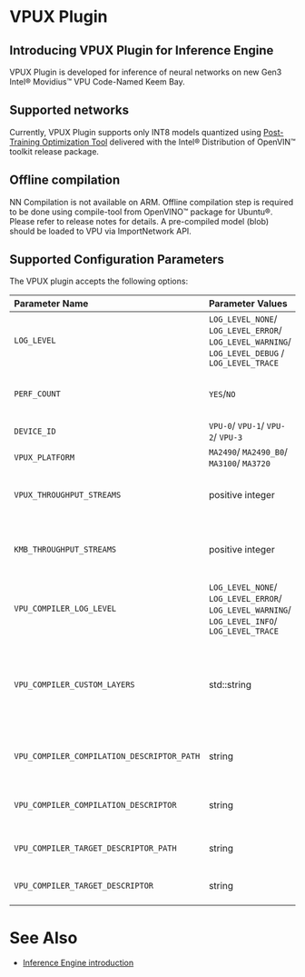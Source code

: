 # VPUX Plugin

## Introducing VPUX Plugin for Inference Engine

VPUX Plugin is developed for inference of neural networks on new Gen3 Intel&reg; Movidius&trade; VPU Code-Named Keem Bay.

## Supported networks

Currently, VPUX Plugin supports only INT8 models quantized using [Post-Training Optimization Tool](https://docs.openvinotoolkit.org/latest/pot_README.html) delivered with the Intel&reg; Distribution of OpenVIN&trade; toolkit release package.


## Offline compilation

NN Compilation is not available on ARM. Offline compilation step is required to be done using compile-tool from OpenVINO&trade; package for Ubuntu&reg;. 
Please refer to release notes for details. 
A pre-compiled model (blob) should be loaded to VPU via ImportNetwork API.


## Supported Configuration Parameters


The VPUX plugin accepts the following options:

| Parameter Name        | Parameter Values | Default Value    | Description                                                                        |
| :---                  | :---             | :---       | :---                                                                               |
| `LOG_LEVEL`    | `LOG_LEVEL_NONE`/ `LOG_LEVEL_ERROR`/ `LOG_LEVEL_WARNING`/ `LOG_LEVEL_DEBUG` / `LOG_LEVEL_TRACE` | `LOG_LEVEL_NONE` | Set log level for VPUX plugin |
| `PERF_COUNT` | `YES`/`NO` | `NO` | Enable or disable performance counter |
| `DEVICE_ID`    | `VPU-0`/ `VPU-1`/ `VPU-2`/ `VPU-3` | `VPU-0` | `VPU-0` | Device identifier |
| `VPUX_PLATFORM`    | `MA2490`/ `MA2490_B0`/ `MA3100`/ `MA3720` | `MA2490` | Device platform |
| `VPUX_THROUGHPUT_STREAMS`    | positive integer | 1 | Set the number of threads to use for model execution |
| `KMB_THROUGHPUT_STREAMS`    | positive integer | 1 | **[Deprecated]** Set the number of threads to use for model execution |
| `VPU_COMPILER_LOG_LEVEL`    | `LOG_LEVEL_NONE`/ `LOG_LEVEL_ERROR`/ `LOG_LEVEL_WARNING`/ `LOG_LEVEL_INFO`/ `LOG_LEVEL_TRACE` | `LOG_LEVEL_INFO` | Set log level for mcmCompiler |
| `VPU_COMPILER_CUSTOM_LAYERS` | std::string | empty | Path to custom layer binding xml file. Custom layer has higher priority over native implementation |
| `VPU_COMPILER_COMPILATION_DESCRIPTOR_PATH`    | string | 'mcm_config/compilation' | Path to folder with compilation config files |
| `VPU_COMPILER_COMPILATION_DESCRIPTOR`    | string | 'release_kmb' | Name of config file for network compilation |
| `VPU_COMPILER_TARGET_DESCRIPTOR_PATH`    | string | 'mcm_config/target' | Path to folder with target config files |
| `VPU_COMPILER_TARGET_DESCRIPTOR`    | string | 'release_kmb' | Name of config file for target device |


# See Also

* [Inference Engine introduction](https://gitlab-icv.inn.intel.com/inference-engine/dldt/blob/master/docs/IE_DG/inference_engine_intro.md)
